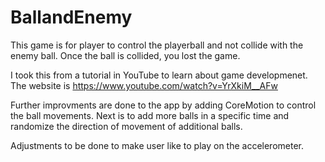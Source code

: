 # BallandEnemy

This game is for player to control the playerball and not collide with the enemy ball. Once the ball is collided, you lost the game. 

I took this from a tutorial in YouTube to learn about game developmenet. The website is https://www.youtube.com/watch?v=YrXkiM__AFw

Further improvments are done to the app by adding CoreMotion to control the ball movements. Next is to add more balls in a specific time and randomize the direction of movement of additional balls. 

Adjustments to be done to make user like to play on the accelerometer.
